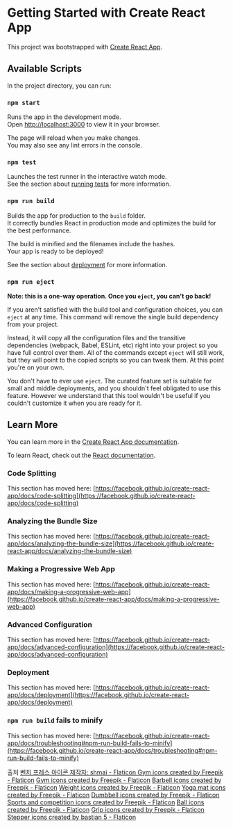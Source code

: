 # Getting Started with Create React App

This project was bootstrapped with [Create React App](https://github.com/facebook/create-react-app).

## Available Scripts

In the project directory, you can run:

### `npm start`

Runs the app in the development mode.\
Open [http://localhost:3000](http://localhost:3000) to view it in your browser.

The page will reload when you make changes.\
You may also see any lint errors in the console.

### `npm test`

Launches the test runner in the interactive watch mode.\
See the section about [running tests](https://facebook.github.io/create-react-app/docs/running-tests) for more information.

### `npm run build`

Builds the app for production to the `build` folder.\
It correctly bundles React in production mode and optimizes the build for the best performance.

The build is minified and the filenames include the hashes.\
Your app is ready to be deployed!

See the section about [deployment](https://facebook.github.io/create-react-app/docs/deployment) for more information.

### `npm run eject`

**Note: this is a one-way operation. Once you `eject`, you can't go back!**

If you aren't satisfied with the build tool and configuration choices, you can `eject` at any time. This command will remove the single build dependency from your project.

Instead, it will copy all the configuration files and the transitive dependencies (webpack, Babel, ESLint, etc) right into your project so you have full control over them. All of the commands except `eject` will still work, but they will point to the copied scripts so you can tweak them. At this point you're on your own.

You don't have to ever use `eject`. The curated feature set is suitable for small and middle deployments, and you shouldn't feel obligated to use this feature. However we understand that this tool wouldn't be useful if you couldn't customize it when you are ready for it.

## Learn More

You can learn more in the [Create React App documentation](https://facebook.github.io/create-react-app/docs/getting-started).

To learn React, check out the [React documentation](https://reactjs.org/).

### Code Splitting

This section has moved here: [https://facebook.github.io/create-react-app/docs/code-splitting](https://facebook.github.io/create-react-app/docs/code-splitting)

### Analyzing the Bundle Size

This section has moved here: [https://facebook.github.io/create-react-app/docs/analyzing-the-bundle-size](https://facebook.github.io/create-react-app/docs/analyzing-the-bundle-size)

### Making a Progressive Web App

This section has moved here: [https://facebook.github.io/create-react-app/docs/making-a-progressive-web-app](https://facebook.github.io/create-react-app/docs/making-a-progressive-web-app)

### Advanced Configuration

This section has moved here: [https://facebook.github.io/create-react-app/docs/advanced-configuration](https://facebook.github.io/create-react-app/docs/advanced-configuration)

### Deployment

This section has moved here: [https://facebook.github.io/create-react-app/docs/deployment](https://facebook.github.io/create-react-app/docs/deployment)

### `npm run build` fails to minify

This section has moved here: [https://facebook.github.io/create-react-app/docs/troubleshooting#npm-run-build-fails-to-minify](https://facebook.github.io/create-react-app/docs/troubleshooting#npm-run-build-fails-to-minify)

출처
<a href="https://www.flaticon.com/kr/free-icons/-" title="벤치 프레스 아이콘">
벤치 프레스 아이콘 제작자: shmai - Flaticon
</a>
<a href="https://www.flaticon.com/free-icons/gym" title="gym icons">Gym icons created by Freepik - Flaticon</a>
<a href="https://www.flaticon.com/free-icons/gym" title="gym icons">Gym icons created by Freepik - Flaticon</a>
<a href="https://www.flaticon.com/free-icons/barbell" title="barbell icons">Barbell icons created by Freepik - Flaticon</a>
<a href="https://www.flaticon.com/free-icons/weight" title="weight icons">Weight icons created by Freepik - Flaticon</a>
<a href="https://www.flaticon.com/free-icons/yoga-mat" title="yoga mat icons">Yoga mat icons created by Freepik - Flaticon</a>
<a href="https://www.flaticon.com/free-icons/dumbbell" title="dumbbell icons">Dumbbell icons created by Freepik - Flaticon</a>
<a href="https://www.flaticon.com/free-icons/sports-and-competition" title="sports and competition icons">Sports and competition icons created by Freepik - Flaticon</a>
<a href="https://www.flaticon.com/free-icons/ball" title="ball icons">Ball icons created by Freepik - Flaticon</a>
<a href="https://www.flaticon.com/free-icons/grip" title="grip icons">Grip icons created by Freepik - Flaticon</a>
<a href="https://www.flaticon.com/free-icons/stepper" title="stepper icons">Stepper icons created by bastian 5 - Flaticon</a>
